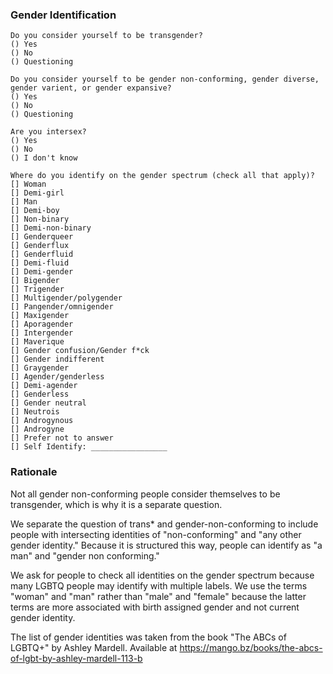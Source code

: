 ### Gender Identification

    Do you consider yourself to be transgender?
    () Yes
    () No
    () Questioning

    Do you consider yourself to be gender non-conforming, gender diverse, gender varient, or gender expansive?
    () Yes
    () No
    () Questioning

    Are you intersex?
    () Yes
    () No
    () I don't know

    Where do you identify on the gender spectrum (check all that apply)?
    [] Woman
    [] Demi-girl
    [] Man
    [] Demi-boy
    [] Non-binary
    [] Demi-non-binary
    [] Genderqueer
    [] Genderflux
    [] Genderfluid
    [] Demi-fluid
    [] Demi-gender
    [] Bigender
    [] Trigender
    [] Multigender/polygender
    [] Pangender/omnigender
    [] Maxigender
    [] Aporagender
    [] Intergender
    [] Maverique
    [] Gender confusion/Gender f*ck
    [] Gender indifferent
    [] Graygender
    [] Agender/genderless
    [] Demi-agender
    [] Genderless
    [] Gender neutral
    [] Neutrois
    [] Androgynous
    [] Androgyne
    [] Prefer not to answer
    [] Self Identify: _________________


### Rationale
Not all gender non-conforming people consider themselves to be transgender, which is why it is a separate question.

We separate the question of trans* and gender-non-conforming to include people with intersecting identities of "non-conforming" and "any other gender identity."  Because it is structured this way, people can identify as "a man" and "gender non conforming."

We ask for people to check all identities on the gender spectrum because many LGBTQ people may identify with multiple labels. We use the terms "woman" and "man" rather than "male" and "female" because the latter terms are more associated with birth assigned gender and not current gender identity.

The list of gender identities was taken from the book "The ABCs of LGBTQ+" by Ashley Mardell. Available at https://mango.bz/books/the-abcs-of-lgbt-by-ashley-mardell-113-b
